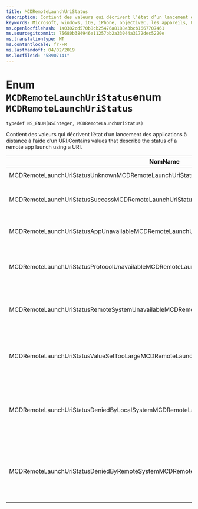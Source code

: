 ```yaml
---
title: MCDRemoteLaunchUriStatus
description: Contient des valeurs qui décrivent l’état d’un lancement des applications à distance à l’aide d’un URI.
keywords: Microsoft, windows, iOS, iPhone, objectiveC, les appareils, Project Rome connectés
ms.openlocfilehash: 1a0302cd570b8cb25476a8188e3bcb1667707461
ms.sourcegitcommit: 75680b384946e11257bb2a33044a3172dec5220e
ms.translationtype: MT
ms.contentlocale: fr-FR
ms.lasthandoff: 04/02/2019
ms.locfileid: "58907141"
---
```

# <a name="enum-mcdremotelaunchuristatus"></a><span data-ttu-id="45d4d-104">Enum `MCDRemoteLaunchUriStatus`</span><span class="sxs-lookup"><span data-stu-id="45d4d-104">enum `MCDRemoteLaunchUriStatus`</span></span>

`typedef NS_ENUM(NSInteger, MCDRemoteLaunchUriStatus)`

<span data-ttu-id="45d4d-105">Contient des valeurs qui décrivent l’état d’un lancement des applications à distance à l’aide d’un URI.</span><span class="sxs-lookup"><span data-stu-id="45d4d-105">Contains values that describe the status of a remote app launch using a URI.</span></span>


| <span data-ttu-id="45d4d-106">Nom</span><span class="sxs-lookup"><span data-stu-id="45d4d-106">Name</span></span>    |<span data-ttu-id="45d4d-107">Value</span><span class="sxs-lookup"><span data-stu-id="45d4d-107">Value</span></span>   |<span data-ttu-id="45d4d-108">Description</span><span class="sxs-lookup"><span data-stu-id="45d4d-108">Description</span></span>   |                  
|------ |------- |--|
|<span data-ttu-id="45d4d-109">MCDRemoteLaunchUriStatusUnknown</span><span class="sxs-lookup"><span data-stu-id="45d4d-109">MCDRemoteLaunchUriStatusUnknown</span></span> | <span data-ttu-id="45d4d-110">0</span><span class="sxs-lookup"><span data-stu-id="45d4d-110">0</span></span>| <span data-ttu-id="45d4d-111">L’état est inconnu.</span><span class="sxs-lookup"><span data-stu-id="45d4d-111">The status is unknown.</span></span>|
|<span data-ttu-id="45d4d-112">MCDRemoteLaunchUriStatusSuccess</span><span class="sxs-lookup"><span data-stu-id="45d4d-112">MCDRemoteLaunchUriStatusSuccess</span></span> | <span data-ttu-id="45d4d-113">1</span><span class="sxs-lookup"><span data-stu-id="45d4d-113">1</span></span>| <span data-ttu-id="45d4d-114">Le lancement à distance a réussi.</span><span class="sxs-lookup"><span data-stu-id="45d4d-114">The remote launch was successful.</span></span>|
|<span data-ttu-id="45d4d-115">MCDRemoteLaunchUriStatusAppUnavailable</span><span class="sxs-lookup"><span data-stu-id="45d4d-115">MCDRemoteLaunchUriStatusAppUnavailable</span></span> | <span data-ttu-id="45d4d-116">2</span><span class="sxs-lookup"><span data-stu-id="45d4d-116">2</span></span> | <span data-ttu-id="45d4d-117">L’application cible n’est pas disponible.</span><span class="sxs-lookup"><span data-stu-id="45d4d-117">The target app is unavailable.</span></span>|
|<span data-ttu-id="45d4d-118">MCDRemoteLaunchUriStatusProtocolUnavailable</span><span class="sxs-lookup"><span data-stu-id="45d4d-118">MCDRemoteLaunchUriStatusProtocolUnavailable</span></span> | <span data-ttu-id="45d4d-119">3</span><span class="sxs-lookup"><span data-stu-id="45d4d-119">3</span></span> | <span data-ttu-id="45d4d-120">L’application cible ne prend pas en charge cet URI.</span><span class="sxs-lookup"><span data-stu-id="45d4d-120">The target app does not support this URI.</span></span>|
|<span data-ttu-id="45d4d-121">MCDRemoteLaunchUriStatusRemoteSystemUnavailable</span><span class="sxs-lookup"><span data-stu-id="45d4d-121">MCDRemoteLaunchUriStatusRemoteSystemUnavailable</span></span> | <span data-ttu-id="45d4d-122">4</span><span class="sxs-lookup"><span data-stu-id="45d4d-122">4</span></span> | <span data-ttu-id="45d4d-123">L’appareil auquel le message a été envoyé n’est pas disponible.</span><span class="sxs-lookup"><span data-stu-id="45d4d-123">The device to which the message was sent is unavailable.</span></span>|
|<span data-ttu-id="45d4d-124">MCDRemoteLaunchUriStatusValueSetTooLarge</span><span class="sxs-lookup"><span data-stu-id="45d4d-124">MCDRemoteLaunchUriStatusValueSetTooLarge</span></span> | <span data-ttu-id="45d4d-125">5</span><span class="sxs-lookup"><span data-stu-id="45d4d-125">5</span></span> | <span data-ttu-id="45d4d-126">Le groupe de données envoyé à l’application cible était trop grand.</span><span class="sxs-lookup"><span data-stu-id="45d4d-126">The data bundle sent to the target app was too large.</span></span>|
|<span data-ttu-id="45d4d-127">MCDRemoteLaunchUriStatusDeniedByLocalSystem</span><span class="sxs-lookup"><span data-stu-id="45d4d-127">MCDRemoteLaunchUriStatusDeniedByLocalSystem</span></span> | <span data-ttu-id="45d4d-128">6</span><span class="sxs-lookup"><span data-stu-id="45d4d-128">6</span></span> | <span data-ttu-id="45d4d-129">Le système client a empêché l’utilisation de la plateforme de systèmes à distance.</span><span class="sxs-lookup"><span data-stu-id="45d4d-129">The client system has prevented use of the Remote Systems Platform.</span></span>|
|<span data-ttu-id="45d4d-130">MCDRemoteLaunchUriStatusDeniedByRemoteSystem</span><span class="sxs-lookup"><span data-stu-id="45d4d-130">MCDRemoteLaunchUriStatusDeniedByRemoteSystem</span></span> | <span data-ttu-id="45d4d-131">7</span><span class="sxs-lookup"><span data-stu-id="45d4d-131">7</span></span> | <span data-ttu-id="45d4d-132">L’appareil cible a empêché l’utilisation de la plateforme de systèmes à distance.</span><span class="sxs-lookup"><span data-stu-id="45d4d-132">The target device has prevented use of the Remote Systems Platform.</span></span>|